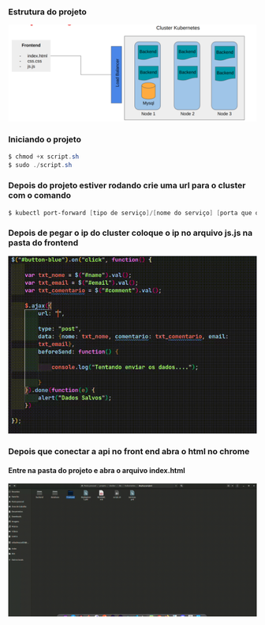### Estrutura do projeto

![Estrutura do projeto, conexao do front com os arquivos index.html css.css js.js, ligada com o loader balancer que esta direcionada ao cluster que tem tres nos, node 01 node 02 node 03 ](../../.github/Project%20cluster.png)

### Iniciando o projeto

```powershell
$ chmod +x script.sh
$ sudo ./script.sh
```

### Depois do projeto estiver rodando crie uma url para o cluster com o comando

```powershell
$ kubectl port-forward [tipo de serviço]/[nome do serviço] [porta que o projeto ira iniciar]
```

### Depois de pegar o ip do cluster coloque o ip no arquivo js.js na pasta do frontend

![Colocando o ip no arquivo js.js na pasta frontend, na variavel "url"](../../.github/exemple%20url%20js.gif)

### Depois que conectar a api no front end abra o html no chrome

#### Entre na pasta do projeto e abra o arquivo index.html

![Entrando no projeto pelo arquivo html](../../.github/entre%20index.html.gif)
